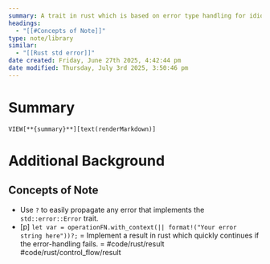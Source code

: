 ```yaml
---
summary: A trait in rust which is based on error type handling for idiomatic error handling in Rust. This simplifies the error handling when the focus is quickly getting application up and running without worrying about detailed error introspection. This is meant for likely-not-fatal errors!!<br><br>Useful in cases for application code, but typically not used in libraries.
headings:
  - "[[#Concepts of Note]]"
type: note/library
similar:
  - "[[Rust std error]]"
date created: Friday, June 27th 2025, 4:42:44 pm
date modified: Thursday, July 3rd 2025, 3:50:46 pm
---
```


# Summary
`VIEW[**{summary}**][text(renderMarkdown)]`

# Additional Background
## Concepts of Note
- Use `?` to easily propagate any error that implements the `std::error::Error` trait.
- [p] `let var = operationFN.with_context(|| format!("Your error string here"))?;` = Implement a result in rust which quickly continues if the error-handling fails. = #code/rust/result #code/rust/control_flow/result 